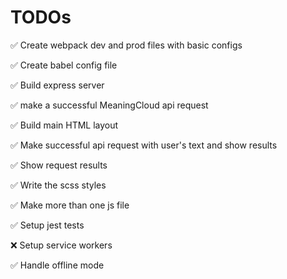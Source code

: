 # TODOs

✅ Create webpack dev and prod files with basic configs

✅ Create babel config file

✅ Build express server

✅ make a successful MeaningCloud api request

✅ Build main HTML layout

✅ Make successful api request with user's text and show results

✅ Show request results

✅ Write the scss styles

✅ Make more than one js file

✅ Setup jest tests

❌ Setup service workers

✅ Handle offline mode
